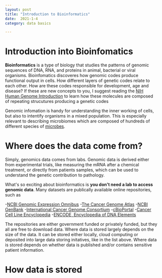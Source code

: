 ```yaml
---
layout: post
title: "Introduction to Bioinformatics"
date:  2021-1-4
category: data basics

---
```



# Introduction into Bioinfomatics

**Bioinformatics** is a type of biology that studies the patterns of genomic sequences of DNA, RNA, and proteins in animal, bacterial or viral organisms. 
Bioinfomatics discoveres how genomic codes produce functional output in cells. How different layers of genetic codes relate to each other. How are these codes responsible for development, age and disease? If these are new concepts to you, I suggest reading the [NIH Human Genome Introduction](https://www.genome.gov/About-Genomics/Introduction-to-Genomics) to learn how these molecules are composed of repeating strucutures producing a genetic codes

Genomic infomation is handy for understanding the inner working of cells, but also to intentify organisms in a mixed population. This is especially relevant to describing microbiomes which are composed of hundreds of different species of [microbes](https://en.wikipedia.org/wiki/Microorganism). 

# Where does the data come from? 
Simply, genomics data comes from labs. Genomic data is derived either from experimental trials, like measuring the mRNA after a chemical treatment, or directly from patients samples, which can be used to understand the genetic contribution to pathology. 

What's so exciting about bioinformatics is **you don't need a lab to access genomic data**. Many datasets are publically available online repositories, such as 

-[NCBI Genomic Expression Omnibus](https://www.ncbi.nlm.nih.gov/geo/)
-[The Cancer Genome Atlas](https://www.cancer.gov/about-nci/organization/ccg/research/structural-genomics/tcga)
-[NCBI GenBank](https://www.ncbi.nlm.nih.gov/genbank/)
-[International Cancer Genome Consortium](https://daco.icgc.org/)
-[cBioPortal](http://cbioportal.org)
-[Cancer Cell Line Encyclopedia](https://portals.broadinstitute.org/ccle/)
-[ENCODE, Encyclopedia of DNA Elements](https://www.encodeproject.org/)

The repositories are either government funded or privately funded, but they all are free to download data. Where data is stored largely depends on the size of the data. It can be stored either locally, cloud computing or deposited into large data storing initatives, like in the list above. Where data is stored depends on whether data is published and/or contains sensitive patient information. 

# How data is stored



 
